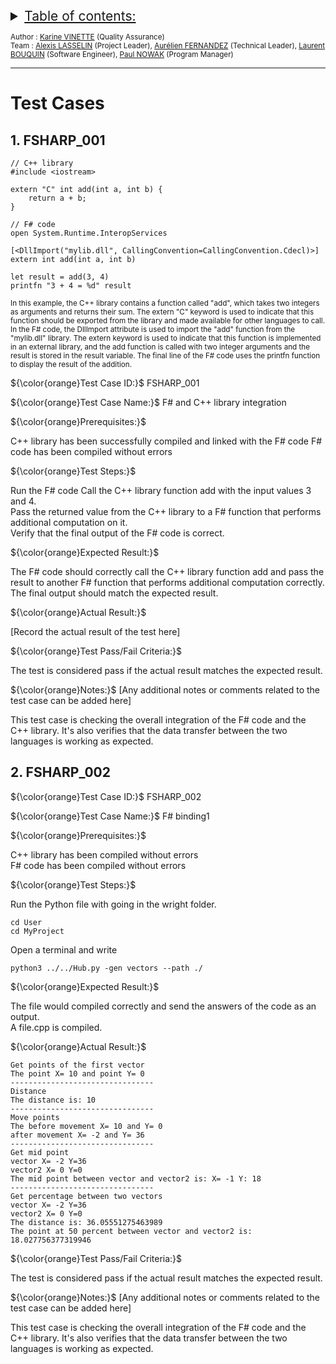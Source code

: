 <details>
<summary style="text-decoration: underline; font-size:150%">Table of contents:</summary>

1. [FSHARP_001](#1-fsharp_001)
2. [FSHARP_002](#2-fsharp_002)

    
</details>
 
<sub> Author : [Karine VINETTE](https://www.linkedin.com/in/karine-vinette-63911b1b8/) (Quality Assurance) </sub><br>
<sub> Team : [Alexis LASSELIN](https://www.linkedin.com/in/alexis-lasselin-318649251/) (Project Leader), [Aurélien FERNANDEZ](https://www.linkedin.com/in/aurélien-fernandez-4971201b8/) (Technical Leader), [Laurent BOUQUIN](https://www.linkedin.com/in/laurent-bouquin-60911a1b8/) (Software Engineer), [Paul NOWAK](https://www.linkedin.com/in/paul-nowak-0757a61a7/) (Program Manager) </sub>

---
<h1>Test Cases</h1>


## 1. FSHARP_001
```
// C++ library
#include <iostream>

extern "C" int add(int a, int b) {
    return a + b;
}

// F# code
open System.Runtime.InteropServices

[<DllImport("mylib.dll", CallingConvention=CallingConvention.Cdecl)>]
extern int add(int a, int b)

let result = add(3, 4)
printfn "3 + 4 = %d" result
```
<sub>In this example, the C++ library contains a function called "add", which takes two integers as arguments and returns their sum. The extern "C" keyword is used to indicate that this function should be exported from the library and made available for other languages to call.
In the F# code, the DllImport attribute is used to import the "add" function from the "mylib.dll" library. The extern keyword is used to indicate that this function is implemented in an external library, and the add function is called with two integer arguments and the result is stored in the result variable. The final line of the F# code uses the printfn function to display the result of the addition.</sub>

${\color{orange}Test Case ID:}$ FSHARP_001

${\color{orange}Test Case Name:}$ F# and C++ library integration

${\color{orange}Prerequisites:}$

C++ library has been successfully compiled and linked with the F# code
F# code has been compiled without errors<br>

${\color{orange}Test Steps:}$

Run the F# code
Call the C++ library function add with the input values 3 and 4.<br>
Pass the returned value from the C++ library to a F# function that performs additional computation on it.<br>
Verify that the final output of the F# code is correct.<br>

${\color{orange}Expected Result:}$

The F# code should correctly call the C++ library function add and pass the result to another F# function that performs additional computation correctly. The final output should match the expected result.<br>

${\color{orange}Actual Result:}$

[Record the actual result of the test here]

${\color{orange}Test Pass/Fail Criteria:}$

The test is considered pass if the actual result matches the expected result.

${\color{orange}Notes:}$
[Any additional notes or comments related to the test case can be added here]

This test case is checking the overall integration of the F# code and the C++ library. It's also verifies that the data transfer between the two languages is working as expected. 


## 2. FSHARP_002

${\color{orange}Test Case ID:}$ FSHARP_002

${\color{orange}Test Case Name:}$ F# binding1

${\color{orange}Prerequisites:}$

C++ library has been compiled without errors<br>
F# code has been compiled without errors<br>

${\color{orange}Test Steps:}$

Run the Python file with going in the wright folder.<br>
```
cd User
cd MyProject
```
Open a terminal and write 
```
python3 ../../Hub.py -gen vectors --path ./
```

${\color{orange}Expected Result:}$

The file would compiled correctly and send the answers of the code as an output.<br>
A file.cpp is compiled.<br>

${\color{orange}Actual Result:}$

```
Get points of the first vector
The point X= 10 and point Y= 0
--------------------------------
Distance
The distance is: 10
--------------------------------
Move points
The before movement X= 10 and Y= 0
after movement X= -2 and Y= 36
--------------------------------
Get mid point
vector X= -2 Y=36
vector2 X= 0 Y=0
The mid point between vector and vector2 is: X= -1 Y: 18
--------------------------------
Get percentage between two vectors
vector X= -2 Y=36
vector2 X= 0 Y=0
The distance is: 36.05551275463989
The point at 50 percent between vector and vector2 is: 18.027756377319946
```

${\color{orange}Test Pass/Fail Criteria:}$

The test is considered pass if the actual result matches the expected result.

${\color{orange}Notes:}$
[Any additional notes or comments related to the test case can be added here]

This test case is checking the overall integration of the F# code and the C++ library. It's also verifies that the data transfer between the two languages is working as expected. 
